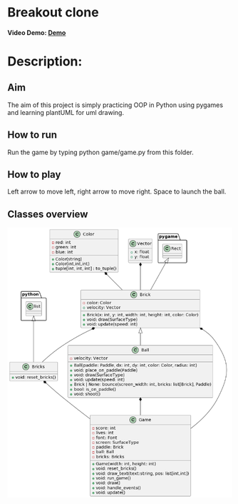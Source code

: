 # Breakout clone

#### Video Demo:  [Demo](https://www.youtube.com/watch?v=NJK946z44qg)

# Description:
## Aim

The aim of this project is simply practicing OOP in Python using pygames and learning plantUML for uml drawing.

## How to run

Run the game by typing python game/game.py from this folder.

## How to play

Left arrow to move left, right arrow to move right. Space to launch the ball.

## Classes overview

![image](diagrams/class_diagram/class%20diagram.png) 